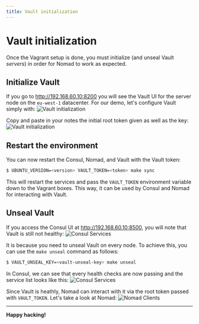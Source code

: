 ```yaml
---
title: Vault initialization
---
```


# Vault initialization

Once the Vagrant setup is done, you must initialize (and unseal Vault *servers*)
in order for Nomad to work as expected.

## Initialize Vault

If you go to <http://192.168.60.10:8200> you will see the Vault UI for the server
node on the `eu-west-1` datacenter. For our demo, let's configure Vault simply
with:
![Vault initialization](../assets/vault-init-01.png)

Copy and paste in your notes the initial root token given as well as the key:
![Vault initialization](../assets/vault-init-02.png)

## Restart the environment

You can now restart the Consul, Nomad, and Vault with the Vault token:
```bash
$ UBUNTU_VERSION=<version> VAULT_TOKEN=<token> make sync
```

This will restart the services and pass the `VAULT_TOKEN` environment variable
down to the Vagrant boxes. This way, it can be used by Consul and Nomad for
interacting with Vault.

## Unseal Vault

If you access the Consul UI at <http://192.168.60.10:8500>, you will note that
Vault is still not healthy:
![Consul Services](../assets/consul-init-02.png)

It is because you need to unseal Vault on every node. To achieve this, you can use the `make unseal` command as follows:
```bash
$ VAULT_UNSEAL_KEY=<vault-unseal-key> make unseal
```

In Consul, we can see that every health checks are now passing and the service list
looks like this:
![Consul Services](../assets/consul-services.png)

Since Vault is heathly, Nomad can interact with it via the root token passed with
`VAULT_TOKEN`. Let's take a look at Nomad:
![Nomad Clients](../assets/nomad-clients.png)

---

**Happy hacking!**
